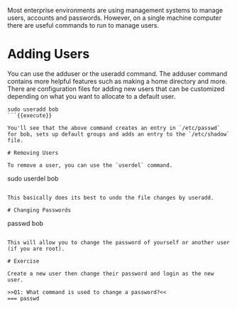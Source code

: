 Most enterprise environments are using management systems to manage users, accounts and passwords. However, on a single machine computer there are useful commands to run to manage users.

# Adding Users

You can use the adduser or the useradd command. The adduser command contains more helpful features such as making a home directory and more. There are configuration files for adding new users that can be customized depending on what you want to allocate to a default user. 

```
sudo useradd bob
```{{execute}}

You'll see that the above command creates an entry in `/etc/passwd` for bob, sets up default groups and adds an entry to the `/etc/shadow` file.

# Removing Users

To remove a user, you can use the `userdel` command.

```
sudo userdel bob
```{{execute}}

This basically does its best to undo the file changes by useradd.

# Changing Passwords

```
passwd bob
```{{execute}}

This will allow you to change the password of yourself or another user (if you are root).

# Exercise

Create a new user then change their password and login as the new user.

>>Q1: What command is used to change a password?<<
=== passwd
